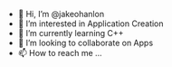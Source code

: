 - 👋 Hi, I’m @jakeohanlon
- 👀 I’m interested in Application Creation
- 🌱 I’m currently learning C++
- 💞️ I’m looking to collaborate on Apps
- 📫 How to reach me ...

<!---
jakeohanlon/jakeohanlon is a ✨ special ✨ repository because its `README.md` (this file) appears on your GitHub profile.
You can click the Preview link to take a look at your changes.
--->
